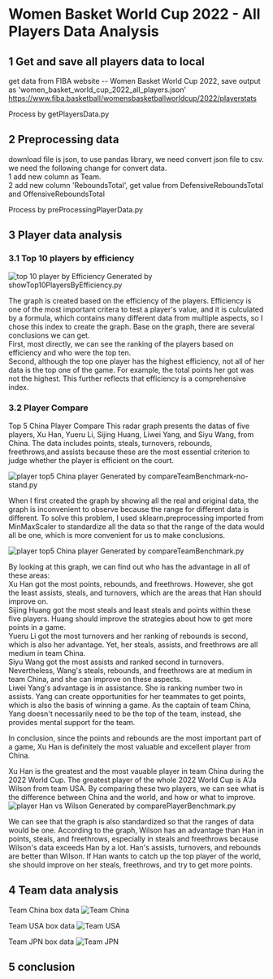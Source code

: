 # Women Basket World Cup 2022 - All Players Data Analysis

## 1 Get and save all players data to local
   get data from FIBA website -- Women Basket World Cup 2022, save output as 'women_basket_world_cup_2022_all_players.json'  
   https://www.fiba.basketball/womensbasketballworldcup/2022/playerstats
   
  Process by getPlayersData.py


## 2 Preprocessing data
   download file is json, to use pandas library, we need convert json file to csv.\
   we need the following change for convert data.\
   1 add new column as Team.\
   2 add new column 'ReboundsTotal', get value from DefensiveReboundsTotal and OffensiveReboundsTotal

Process by preProcessingPlayerData.py

## 3 Player data analysis
### 3.1 Top 10 players by efficiency 
![top 10 player by Efficiency](chart/top10playerByEfficiency.svg)
Generated by showTop10PlayersByEfficiency.py

The graph is created based on the efficiency of the players. Efficiency is one of the most important critera to 
test a player's value, and it is culculated by a formula, which contains many different data from multiple aspects, 
so I chose this index to create the graph. Base on the graph, there are several conclusions we can get.\
First, most directly, we can see the ranking of the players based on efficiency and who were the top ten. \
Second, although the top one player has the highest efficiency, not all of her data is the top one of the game. For example, 
the total points her got was not the highest. This further reflects that efficiency is a comprehensive index.


### 3.2 Player Compare 
Top 5 China Player Compare
This radar graph presents the datas of five players, Xu Han, Yueru Li, Sijing Huang, Liwei Yang, and Siyu Wang, from China.
The data includes points, steals, turnovers, rebounds, freethrows,and assists because these are the most essential 
criterion to judge whether the player is efficient on the court. 

![player top5 China player](chart/chinaPlayerBenchmarkTop5-no-stand.svg)
Generated by compareTeamBenchmark-no-stand.py

When I first created the graph by showing all the real and original data, the graph is inconvenient to observe 
because the range for different data is different. To solve this problem, I used sklearn.preprocessing imported from
MinMaxScaler to standardize all the data so that the range of the data would all be one, which is more convenient for us
to make conclusions.

![player top5 China player](chart/chinaPlayerBenchmarkTop5.svg)
Generated by compareTeamBenchmark.py

By looking at this graph, we can find out who has the advantage in all of these areas: \
Xu Han got the most points, rebounds, and freethrows. However, she got the least assists, steals, and turnovers, which are
the areas that Han should improve on.\
Sijing Huang got the most steals and least steals and points within these five players. Huang should improve the strategies 
about how to get more points in a game.\
Yueru Li got the most turnovers and her ranking of rebounds is second, which is also her advantage. Yet, her steals,
assists, and freethrows are all medium in team China.\
Siyu Wang got the most assists and ranked second in turnovers. Nevertheless, Wang's steals, rebounds, and freethrows
are at medium in team China, and she can improve on these aspects.\
Liwei Yang's advantage is in assistance. She is ranking number two in assists. Yang can create opportunities for her
teammates to get points, which is also the basis of winning a game. As the captain of team China, Yang doesn't necessarily
need to be the top of the team, instead, she provides mental support for the team.

In conclusion, since the points and rebounds are the most important part of a game, Xu Han is definitely the most 
valuable and excellent player from China.


Xu Han is the greatest and the most vauable player in team China during the 2022 World Cup. The greatest player of the
whole 2022 World Cup is A'Ja Wilson from team USA. By comparing these two players, we can see what is the difference
between China and the world, and how or what to improve.
![player Han vs Wilson](chart/playerBenchmarkHanVsWilson.svg)
Generated by comparePlayerBenchmark.py

We can see that the graph is also standardized so that the ranges of data would be one.
According to the graph, Wilson has an advantage than Han in points, steals, and freethrows, especially in steals and 
freethrows because Wilson's data exceeds Han by a lot. Han's assists, turnovers, and rebounds are better than Wilson.
If Han wants to catch up the top player of the world, she should improve on her steals, freethrows, and try to get more 
points.


## 4 Team data analysis
Team China box data
![Team China](chart/teamCHNBenchmark.svg)

Team USA box data
![Team USA](chart/teamUSABenchmark.svg)

Team JPN box data
![Team JPN](chart/teamJPNBenchmark.svg)

## 5 conclusion

